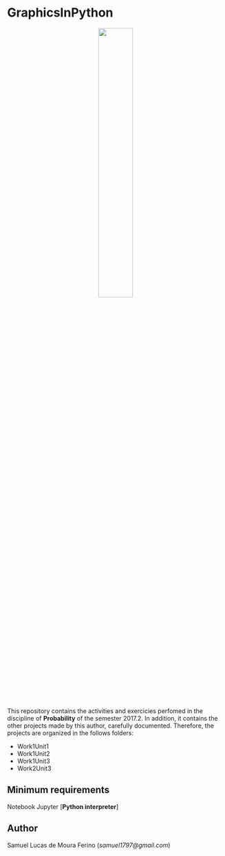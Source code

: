 # GraphicsInPython

<p align="center">
<img src="https://steemit-production-imageproxy-thumbnail.s3.amazonaws.com/DQmSvPxYzGEFyJEUNZp4r53wZKd23DcSvRUvocm3USKpYcp_1680x8400" width="40%"  />
</p>


This repository contains the activities and exercicies perfomed in the discipline of **Probability** 
of the semester 2017.2. In addition, it contains the other projects made by this author,
carefully documented. Therefore, the projects are organized in the follows folders:

- Work1Unit1
- Work1Unit2
- Work1Unit3
- Work2Unit3


## Minimum requirements

Notebook Jupyter [**Python interpreter**]


## Author

Samuel Lucas de Moura Ferino (_samuel1797@gmail.com_)
